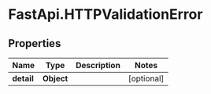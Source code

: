 # FastApi.HTTPValidationError

## Properties
Name | Type | Description | Notes
------------ | ------------- | ------------- | -------------
**detail** | **Object** |  | [optional] 
